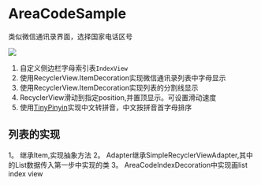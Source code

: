 
# AreaCodeSample
类似微信通讯录界面，选择国家电话区号

![](https://github.com/yeshu-cn/AreaCodeSample/blob/master/demo.gif)

1. 自定义侧边栏字母索引表`IndexView`
2. 使用RecyclerView.ItemDecoration实现微信通讯录列表中字母显示
3. 使用RecyclerView.ItemDecoration实现列表的分割线显示
4. RecyclerView滑动到指定position,并置顶显示。可设置滑动速度
5. 使用[TinyPinyin](https://github.com/promeG/TinyPinyin)实现中文转拼音，中文按拼音首字母排序

## 列表的实现

1。 继承Item,实现抽象方法
2。 Adapter继承SimpleRecyclerViewAdapter,其中的List数据传入第一步中实现的类
3。 AreaCodeIndexDecoration中实现画list index view